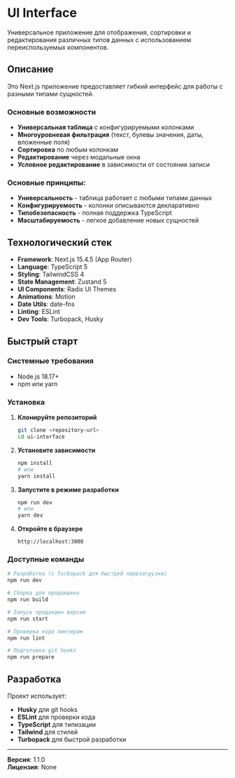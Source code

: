 # UI Interface

Универсальное приложение для отображения, сортировки и редактирования различных типов данных с использованием переиспользуемых компонентов.

## Описание

Это Next.js приложение предоставляет гибкий интерфейс для работы с разными типами сущностей.

### Основные возможности

- **Универсальная таблица** с конфигурируемыми колонками
- **Многоуровневая фильтрация** (текст, булевы значения, даты, вложенные поля)
- **Сортировка** по любым колонкам
- **Редактирование** через модальные окна
- **Условное редактирование** в зависимости от состояния записи

### Основные принципы:

- **Универсальность** - таблица работает с любыми типами данных
- **Конфигурируемость** - колонки описываются декларативно
- **Типобезопасность** - полная поддержка TypeScript
- **Масштабируемость** - легкое добавление новых сущностей

## Технологический стек

- **Framework**: Next.js 15.4.5 (App Router)
- **Language**: TypeScript 5
- **Styling**: TailwindCSS 4
- **State Management**: Zustand 5
- **UI Components**: Radix UI Themes
- **Animations**: Motion
- **Date Utils**: date-fns
- **Linting**: ESLint
- **Dev Tools**: Turbopack, Husky

## Быстрый старт

### Системные требования

- Node.js 18.17+
- npm или yarn

### Установка

1. **Клонируйте репозиторий**

   ```bash
   git clone <repository-url>
   cd ui-interface
   ```

2. **Установите зависимости**

   ```bash
   npm install
   # или
   yarn install
   ```

3. **Запустите в режиме разработки**

   ```bash
   npm run dev
   # или
   yarn dev
   ```

4. **Откройте в браузере**
   ```
   http://localhost:3000
   ```

### Доступные команды

```bash
# Разработка (с Turbopack для быстрой перезагрузки)
npm run dev

# Сборка для продакшена
npm run build

# Запуск продакшен версии
npm run start

# Проверка кода линтером
npm run lint

# Подготовка git hooks
npm run prepare
```

## Разработка

Проект использует:

- **Husky** для git hooks
- **ESLint** для проверки кода
- **TypeScript** для типизации
- **Tailwind** для стилей
- **Turbopack** для быстрой разработки

---

**Версия**: 1.1.0  
**Лицензия**: None
